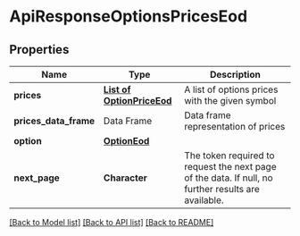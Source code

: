 # ApiResponseOptionsPricesEod

[//]: # (CLASS:IntrinioSDK::ApiResponseOptionsPricesEod)

[//]: # (KIND:object)

## Properties

[//]: # (START_DEFINITION)

Name | Type | Description
------------ | ------------- | -------------
**prices** | [**List of OptionPriceEod**](OptionPriceEod.md) | A list of options prices with the given symbol &nbsp;
**prices_data_frame** | Data Frame | Data frame representation of prices
**option** | [**OptionEod**](OptionEod.md) |  &nbsp;
**next_page** | **Character** | The token required to request the next page of the data. If null, no further results are available. &nbsp;

[//]: # (END_DEFINITION)


[//]: # (CONTAINED_CLASS:IntrinioSDK::OptionPriceEod)


[//]: # (CONTAINED_CLASS:IntrinioSDK::OptionEod)


[[Back to Model list]](../README.md#documentation-for-models) [[Back to API list]](../README.md#documentation-for-api-endpoints) [[Back to README]](../README.md)


